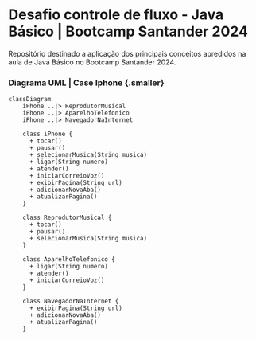 # Desafio controle de fluxo - Java Básico | Bootcamp Santander 2024

Repositório destinado a aplicação dos principais conceitos apredidos na aula de Java Básico no Bootcamp Santander 2024.

### Diagrama UML | Case Iphone {.smaller}

```mermaid
classDiagram
    iPhone ..|> ReprodutorMusical
    iPhone ..|> AparelhoTelefonico
    iPhone ..|> NavegadorNaInternet

    class iPhone {
      + tocar()
      + pausar()
      + selecionarMusica(String musica)
      + ligar(String numero)
      + atender()
      + iniciarCorreioVoz()
      + exibirPagina(String url)
      + adicionarNovaAba()
      + atualizarPagina()
    }

    class ReprodutorMusical {
      + tocar()
      + pausar()
      + selecionarMusica(String musica)
    }

    class AparelhoTelefonico {
      + ligar(String numero)
      + atender()
      + iniciarCorreioVoz()
    }

    class NavegadorNaInternet {
      + exibirPagina(String url)
      + adicionarNovaAba()
      + atualizarPagina()
    }
